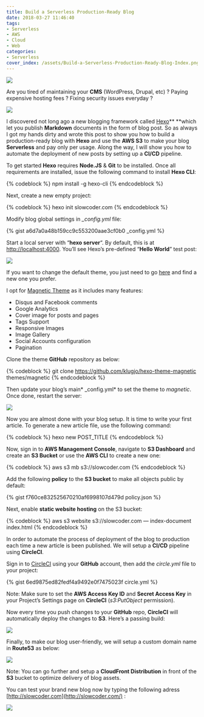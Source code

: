 ```yaml
---
title: Build a Serverless Production-Ready Blog
date: 2018-03-27 11:46:40
tags:
- Serverless
- AWS
- Cloud
- Web
categories:
- Serverless
cover_index: /assets/Build-a-Serverless-Production-Ready-Blog-Index.png
---
```

![](https://cdn-images-1.medium.com/max/720/1*LnVkpxJgIzB_58DAHrg8-w.png)

Are you tired of maintaining your **CMS** (WordPress, Drupal, etc) ? Paying expensive hosting fees ? Fixing security issues everyday ?

![](https://cdn-images-1.medium.com/max/720/0*epQp_10DEgGvI33A.)

I discovered not long ago a new blogging framework called [Hexo](https://hexo.io/)** **which let you publish **Markdown** documents in the form of blog post. So as always I got my hands dirty and wrote this post to show you how to build a production-ready blog with **Hexo** and use the **AWS S3** to make your blog **Serverless** and pay only per usage. Along the way, I will show you how to automate the deployment of new posts by setting up a **CI/CD** pipeline.

To get started **Hexo** requires **Node.JS** & **Git** to be installed. Once all requirements are installed, issue the following command to install **Hexo CLI**:

{% codeblock %}
npm install -g hexo-cli
{% endcodeblock %}

Next, create a new empty project:

{% codeblock %}
hexo init slowcoder.com
{% endcodeblock %}

Modify blog global settings in *_config.yml* file:

{% gist a6d7a0a48b159cc9c553200aae3cf0b0 _config.yml %}

Start a local server with “**hexo server**“. By default, this is at [http://localhost:4000](http://localhost:4000/). You’ll see Hexo’s pre-defined “**Hello World**” test post:

![](https://cdn-images-1.medium.com/max/720/0*M97KDwf3ulIxdZqy.)

If you want to change the default theme, you just need to go [here](https://hexo.io/themes/) and find a new one you prefer.

I opt for [Magnetic Theme](https://github.com/klugjo/hexo-theme-magnetic) as it includes many features:

* Disqus and Facebook comments
* Google Analytics
* Cover image for posts and pages
* Tags Support
* Responsive Images
* Image Gallery
* Social Accounts configuration
* Pagination

Clone the theme **GitHub** repository as below:

{% codeblock %}
git clone https://github.com/klugjo/hexo-theme-magnetic themes/magnetic
{% endcodeblock %}

Then update your blog’s main* _config.yml* to set the theme to *magnetic*. Once done, restart the server:

![](https://cdn-images-1.medium.com/max/720/0*seGeOToeSEOaEGHh.)

Now you are almost done with your blog setup. It is time to write your first article. To generate a new article file, use the following command:

{% codeblock %}
hexo new POST_TITLE
{% endcodeblock %}

Now, sign in to **AWS Management Console**, navigate to **S3 Dashboard** and create an **S3 Bucket** or use the **AWS CLI** to create a new one:

{% codeblock %}
aws s3 mb s3://slowcoder.com
{% endcodeblock %}

Add the following **policy** to the **S3 bucket** to make all objects public by default:

{% gist f760ce832525670210af6998107d479d policy.json %}

Next, enable **static website hosting** on the S3 bucket:

{% codeblock %}
aws s3 website s3://slowcoder.com — index-document index.html
{% endcodeblock %}

In order to automate the process of deployment of the blog to production each time a new article is been published. We will setup a **CI/CD** pipeline using **CircleCI**.

Sign in to [CircleCI](https://circleci.com/) using your **GitHub** account, then add the *circle.yml* file to your project:

{% gist 6ed9875ed82fedf4a9492e0f7475023f circle.yml %}

Note: Make sure to set the **AWS Access Key ID** and **Secret Access Key** in your Project’s Settings page on **CircleCI** (*s3:PutObject* permission).

Now every time you push changes to your **GitHub** repo, **CircleCI** will automatically deploy the changes to **S3**. Here’s a passing build:

![](https://cdn-images-1.medium.com/max/720/0*dkTJjHSTQAGENEl0.)

Finally, to make our blog user-friendly, we will setup a custom domain name in **Route53** as below:

![](https://cdn-images-1.medium.com/max/720/0*EbePGgVR7oD6TP_A.)

Note: You can go further and setup a **CloudFront Distribution** in front of the **S3** bucket to optimize delivery of blog assets.

You can test your brand new blog now by typing the following adress [http://slowcoder.com](http://slowcoder.com/) :

![](https://cdn-images-1.medium.com/max/720/0*ebPs7tKhxtUcqCkt.)